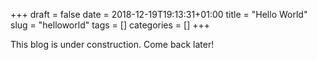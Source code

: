 +++
draft = false
date = 2018-12-19T19:13:31+01:00
title = "Hello World"
slug = "helloworld"
tags = []
categories = []
+++

This blog is under construction. Come back later!
